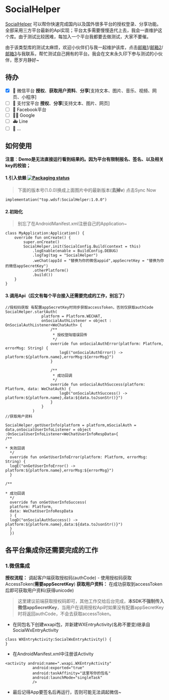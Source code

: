 # SocialHelper

[SocialHelper](https://github.com/devzwy/SocialHelper) 可以帮你快速完成国内以及国外很多平台的授权登录、分享功能。全部采用三方平台最新的Api实现；平台太多需要慢慢迭代上去，我会一直维护这个库。由于测试比较困难，每加入一个平台我都要去做测试，大家不要催。

由于该类型库的测试太麻烦，欢迎小伙伴们与我一起维护该库，点击[邮箱1](wdsf.top@gmail.com)/[邮箱2](jason.xa.china@gmail.com)/[邮箱3](dev_zwy@aliyun.com)与我联系，帮忙测试自己拥有的平台。我会在文末永久印下参与测试的小伙伴，愿岁月静好~

## 待办

- [x] 🎉 微信平台 **授权**、**获取用户资料**、**分享**[支持文本、图片、音乐、视频、网页、小程序]
- [ ] 🎉 支付宝平台 **授权**、**分享**[支持文本、图片、网页]
- [ ] 🏁 Facebook平台
- [ ] 💃🏻 Google
- [ ] 🚑 Line
- [ ] 📝 ...

## 如何使用

**注意**：__Demo是无法直接运行看到结果的。因为平台有限制报名、签名、以及相关key的校验；__

#### 1.引入依赖  [![Packaging status](https://img.shields.io/nexus/r/top.wdsf/SocialHelper?label=SocialHelper&nexusVersion=2&server=https%3A%2F%2Fs01.oss.sonatype.org)](https://github.com/devzwy/SocialHelper)

> 下面的版本号(1.0.0)换成上面图片中的最新版本(**去掉v**)
> 点击Sync Now

```
implementation("top.wdsf:SocialHelper:1.0.0")
```

#### 2.初始化

> 别忘了在AndroidManifest.xml注册自己的Application~

```
class MyApplication:Application() {
    override fun onCreate() {
        super.onCreate()
        SocialHelper.init(SocialConfig.Build(context = this)
            .logEnable(enable = BuildConfig.DEBUG)
            .logTag(tag = "SocialHelper")
            .weChat(appId = "替换为你的微信appid",appSecretKey = "替换为你的微信appSecretKey")
            .otherPlatform()
            .build())
    }
}
```

#### 3.调用Api（后文有每个平台接入还需要完成的工作，别忘了）

```
//授权码获取 有配置appSecretKey时同步获取accessToken，否则仅获取authCode
SocialHelper.startAuth(
                platform = Platform.WECHAT,
                onSocialAuthListener = object : OnSocialAuthListener<WeChatAuth> {
                    /**
                     * 授权登陆错误回传
                     */
                    override fun onSocialAuthError(platform: Platform, errorMsg: String) {
                        logE("onSocialAuthError() -> platform:${platform.name},errorMsg:${errorMsg}")
                    }

                    /**
                     * 成功回调
                     */
                    override fun onSocialAuthSuccess(platform: Platform, data: WeChatAuth) {
                        logD("onSocialAuthSuccess() -> platform:${platform.name},data:${data.toJsonStr()}")
                    }
                }
            )
//获取用户资料

SocialHelper.getUserInfo(platform = platform,mSocialAuth = data,onSocialUserInfoListener = object :OnSocialUserInfoListener<WeChatUserInfoRespData>{
/**

* 失败回调
  */
  override fun onGetUserInfoError(platform: Platform, errorMsg: String) {
  logE("onGetUserInfoError() -> platform:${platform.name},errorMsg:${errorMsg}")
  }

/**

* 成功回调
  */
  override fun onGetUserInfoSuccess(
  platform: Platform,
  data: WeChatUserInfoRespData
  ) {
  logD("onSocialAuthSuccess() -> platform:${platform.name},data:${data.toJsonStr()}")
  }
  })
```

## 各平台集成你还需要完成的工作

### 1.微信集成

__授权流程：__ 调起客户端获取授权码(authCode) - 使用授权码获取AccessToken(**需要appSecretKey**)
__获取用户资料：__ 在成功获取到accessToken后即可获取用户资料(获得unicode)

> 这里建议前端获取授权码即可，其他工作交给后台完成，**本SDK不强制传入微信appSecretKey**，当用户在调用授权Api时如果没有配置appSecretKey时将返回authCode，不会去获取accessToken。

- 在同包名下创建wxapi包，并新建WXEntryActivity(名称不要变)继承自SocialWxEntryActivity

```
class WXEntryActivity:SocialWxEntryActivity() {
}
```

- 在AndroidManifest.xml中注册该Activity

```
<activity android:name=".wxapi.WXEntryActivity"
            android:exported="true"
            android:taskAffinity="这里写你的包名"
            android:launchMode="singleTask"
            />
```

- 最后记得App要签名后再运行，否则可能无法调起微信~
